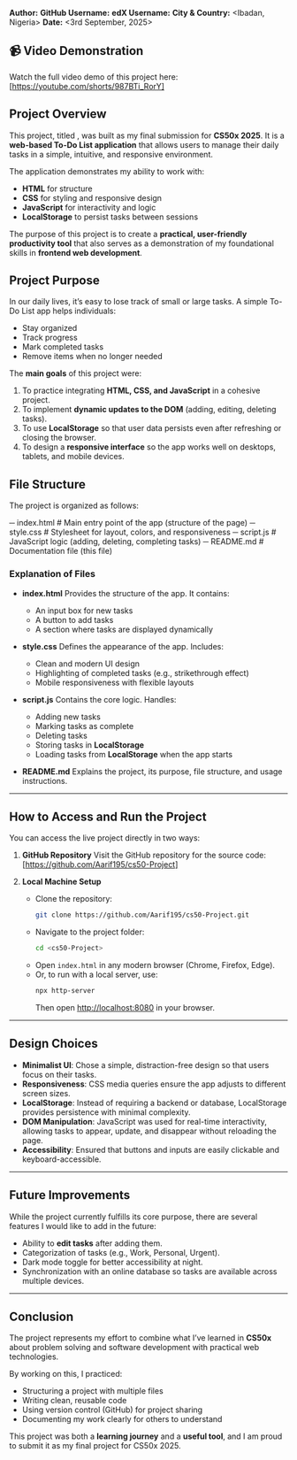  <To-Do List Web App>

**Author:** <ABDULAZEEZ ADEBAYO ALANI>
**GitHub Username:** <Aarif195>
**edX Username:** <Abdulazeez195>
**City & Country:** <Ibadan, Nigeria>
**Date:** <3rd September, 2025>


## 📹 Video Demonstration

Watch the full video demo of this project here:
 [https://youtube.com/shorts/987BTi_RorY]


##  Project Overview

This project, titled **<To-Do List Web App>**, was built as my final submission for **CS50x 2025**.
It is a **web-based To-Do List application** that allows users to manage their daily tasks in a simple, intuitive, and responsive environment.

The application demonstrates my ability to work with:
- **HTML** for structure
- **CSS** for styling and responsive design
- **JavaScript** for interactivity and logic
- **LocalStorage** to persist tasks between sessions

The purpose of this project is to create a **practical, user-friendly productivity tool** that also serves as a demonstration of my foundational skills in **frontend web development**.


## Project Purpose

In our daily lives, it’s easy to lose track of small or large tasks. A simple To-Do List app helps individuals:
- Stay organized
- Track progress
- Mark completed tasks
- Remove items when no longer needed

The **main goals** of this project were:
1. To practice integrating **HTML, CSS, and JavaScript** in a cohesive project.
2. To implement **dynamic updates to the DOM** (adding, editing, deleting tasks).
3. To use **LocalStorage** so that user data persists even after refreshing or closing the browser.
4. To design a **responsive interface** so the app works well on desktops, tablets, and mobile devices.


##  File Structure

The project is organized as follows:

─ index.html # Main entry point of the app (structure of the page)
─ style.css # Stylesheet for layout, colors, and responsiveness
─ script.js # JavaScript logic (adding, deleting, completing tasks)
─ README.md # Documentation file (this file)


### Explanation of Files

- **index.html**
  Provides the structure of the app. It contains:
  - An input box for new tasks
  - A button to add tasks
  - A section where tasks are displayed dynamically

- **style.css**
  Defines the appearance of the app. Includes:
  - Clean and modern UI design
  - Highlighting of completed tasks (e.g., strikethrough effect)
  - Mobile responsiveness with flexible layouts

- **script.js**
  Contains the core logic. Handles:
  - Adding new tasks
  - Marking tasks as complete
  - Deleting tasks
  - Storing tasks in **LocalStorage**
  - Loading tasks from **LocalStorage** when the app starts

- **README.md**
  Explains the project, its purpose, file structure, and usage instructions.

---

##  How to Access and Run the Project

You can access the live project directly in two ways:

1. **GitHub Repository**
   Visit the GitHub repository for the source code:
    [https://github.com/Aarif195/cs50-Project]

2. **Local Machine Setup**
   - Clone the repository:
     ```bash
     git clone https://github.com/Aarif195/cs50-Project.git
     ```
   - Navigate to the project folder:
     ```bash
     cd <cs50-Project>
     ```
   - Open `index.html` in any modern browser (Chrome, Firefox, Edge).
   - Or, to run with a local server, use:
     ```bash
     npx http-server
     ```
     Then open [http://localhost:8080](http://localhost:8080) in your browser.

---

## Design Choices

- **Minimalist UI**: Chose a simple, distraction-free design so that users focus on their tasks.
- **Responsiveness**: CSS media queries ensure the app adjusts to different screen sizes.
- **LocalStorage**: Instead of requiring a backend or database, LocalStorage provides persistence with minimal complexity.
- **DOM Manipulation**: JavaScript was used for real-time interactivity, allowing tasks to appear, update, and disappear without reloading the page.
- **Accessibility**: Ensured that buttons and inputs are easily clickable and keyboard-accessible.

---

##  Future Improvements

While the project currently fulfills its core purpose, there are several features I would like to add in the future:
- Ability to **edit tasks** after adding them.
- Categorization of tasks (e.g., Work, Personal, Urgent).
- Dark mode toggle for better accessibility at night.
- Synchronization with an online database so tasks are available across multiple devices.

---

##  Conclusion

The **<To-Do List Web App>** project represents my effort to combine what I’ve learned in **CS50x** about problem solving and software development with practical web technologies.

By working on this, I practiced:
- Structuring a project with multiple files
- Writing clean, reusable code
- Using version control (GitHub) for project sharing
- Documenting my work clearly for others to understand

This project was both a **learning journey** and a **useful tool**, and I am proud to submit it as my final project for CS50x 2025.




